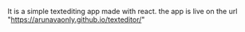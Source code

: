 It is a simple textediting app made with react. the app is live on the url "https://arunavaonly.github.io/texteditor/"
